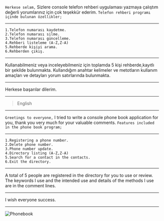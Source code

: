 ```Herkese selam,```
 Sizlere console telefon rehberi uygulaması yazmaya çalıştım değerli yorumlarınız için çok teşekkür ederim.
```Telefon rehberi programı içinde bulunan özellikler; ```
***
```
1.Telefon numarası kaydetme.
2.Telefon numarası silme.
3.Telefon numarası güncelleme.
4.Rehberi listeleme (A-Z,Z-A)
5.Rehberde kişiyi arama.
6.Rehberden çıkış.
```
***
Kullanabilmeniz veya inceleyebilmeniz için toplamda 5 kişi rehberde,kayıtlı bir şekilde bulunmakta.
Kullandığım anahtar kelimeler ve metotların kullanım amaçları ve detayları yorum satırlarında bulunmakta.
***
Herkese başarılar dilerim.
****
>English
****
```Greetings to everyone,```
 I tried to write a console phone book application for you, thank you very much for your valuable comments.
```Features included in the phone book program; ```
***
```
1.Registering a phone number.
2.Delete phone number.
3.Phone number update.
4.Directory listing (A-Z,Z-A)
5.Search for a contact in the contacts.
6.Exit the directory.
```
***
A total of 5 people are registered in the directory for you to use or review.
The keywords I use and the intended use and details of the methods I use are in the comment lines.
***
I wish everyone success.
***
![Phonebook](<Phonebook.png>)
